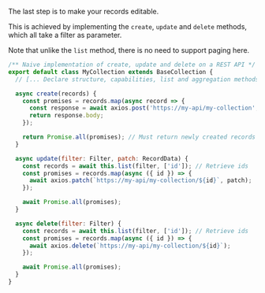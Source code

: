 The last step is to make your records editable.

This is achieved by implementing the `create`, `update` and `delete` methods, which all take a filter as parameter.

Note that unlike the `list` method, there is no need to support paging here.

```javascript
/** Naive implementation of create, update and delete on a REST API */
export default class MyCollection extends BaseCollection {
  // [... Declare structure, capabilities, list and aggregation methods]

  async create(records) {
    const promises = records.map(async record => {
      const response = await axios.post('https://my-api/my-collection', record);
      return response.body;
    });

    return Promise.all(promises); // Must return newly created records
  }

  async update(filter: Filter, patch: RecordData) {
    const records = await this.list(filter, ['id']); // Retrieve ids
    const promises = records.map(async ({ id }) => {
      await axios.patch(`https://my-api/my-collection/${id}`, patch);
    });

    await Promise.all(promises);
  }

  async delete(filter: Filter) {
    const records = await this.list(filter, ['id']); // Retrieve ids
    const promises = records.map(async ({ id }) => {
      await axios.delete(`https://my-api/my-collection/${id}`);
    });

    await Promise.all(promises);
  }
}
```
